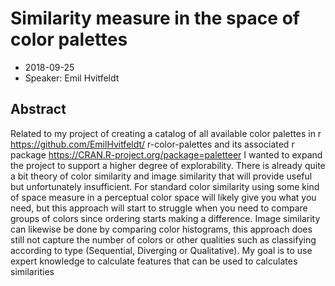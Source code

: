 # Similarity measure in the space of color palettes

* 2018-09-25
* Speaker: Emil Hvitfeldt

## Abstract
Related to my project of creating a catalog of all available color palettes in r https://github.com/EmilHvitfeldt/ r-color-palettes and its associated r package https://CRAN.R-project.org/package=paletteer I wanted to expand the project to support a higher degree of explorability. There is already quite a bit theory of color similarity and image similarity that will provide useful but unfortunately insufficient. For standard color similarity using some kind of space measure in a perceptual color space will likely give you what you need, but this approach will start to struggle when you need to compare groups of colors since ordering starts making a difference. Image similarity can likewise be done by comparing color histograms, this approach does still not capture the number of colors or other qualities such as classifying according to type (Sequential, Diverging or Qualitative). My goal is to use expert knowledge to calculate features that can be used to calculates similarities
